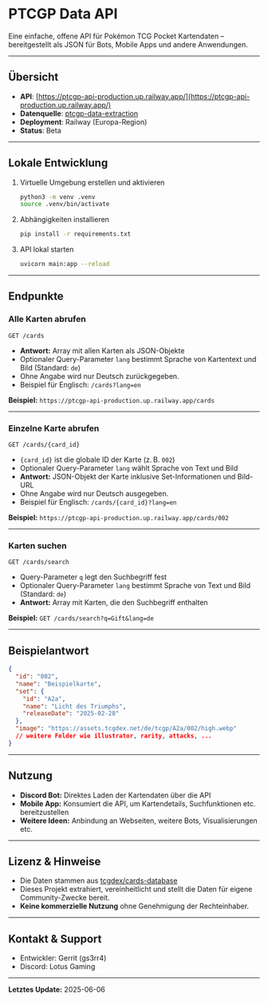 # PTCGP Data API

Eine einfache, offene API für Pokémon TCG Pocket Kartendaten – bereitgestellt als JSON für Bots, Mobile Apps und andere Anwendungen.

---

## Übersicht

- **API**: [https://ptcgp-api-production.up.railway.app/](https://ptcgp-api-production.up.railway.app/)
- **Datenquelle**: [ptcgp-data-extraction](https://github.com/gs3rr4/ptcgp-data-extraction)
- **Deployment**: Railway (Europa-Region)
- **Status**: Beta

---
## Lokale Entwicklung

1. Virtuelle Umgebung erstellen und aktivieren
   ```bash
   python3 -m venv .venv
   source .venv/bin/activate
   ```
2. Abhängigkeiten installieren
   ```bash
   pip install -r requirements.txt
   ```
3. API lokal starten
   ```bash
   uvicorn main:app --reload
   ```

---
## Endpunkte

### Alle Karten abrufen

`GET /cards`

- **Antwort:** Array mit allen Karten als JSON-Objekte
- Optionaler Query-Parameter `lang` bestimmt Sprache von Kartentext und Bild (Standard: `de`)
- Ohne Angabe wird nur Deutsch zurückgegeben.
- Beispiel für Englisch: `/cards?lang=en`

**Beispiel:**
`https://ptcgp-api-production.up.railway.app/cards`

---

### Einzelne Karte abrufen

`GET /cards/{card_id}`

- `{card_id}` ist die globale ID der Karte (z. B. `002`)
- Optionaler Query-Parameter `lang` wählt Sprache von Text und Bild
- **Antwort:** JSON-Objekt der Karte inklusive Set-Informationen und Bild-URL
- Ohne Angabe wird nur Deutsch ausgegeben.
- Beispiel für Englisch: `/cards/{card_id}?lang=en`

**Beispiel:**
`https://ptcgp-api-production.up.railway.app/cards/002`

---

### Karten suchen

`GET /cards/search`

- Query-Parameter `q` legt den Suchbegriff fest
- Optionaler Query-Parameter `lang` bestimmt Sprache von Text und Bild (Standard: `de`)
- **Antwort:** Array mit Karten, die den Suchbegriff enthalten

**Beispiel:**
`GET /cards/search?q=Gift&lang=de`

---

## Beispielantwort


```json
{
  "id": "002",
  "name": "Beispielkarte",
  "set": {
    "id": "A2a",
    "name": "Licht des Triumphs",
    "releaseDate": "2025-02-28"
  },
  "image": "https://assets.tcgdex.net/de/tcgp/A2a/002/high.webp"
  // weitere Felder wie illustrator, rarity, attacks, ...
}
```
---

## Nutzung

- **Discord Bot:** Direktes Laden der Kartendaten über die API
- **Mobile App:** Konsumiert die API, um Kartendetails, Suchfunktionen etc. bereitzustellen
- **Weitere Ideen:** Anbindung an Webseiten, weitere Bots, Visualisierungen etc.

---

## Lizenz & Hinweise

- Die Daten stammen aus [tcgdex/cards-database](https://github.com/tcgdex/cards-database)
- Dieses Projekt extrahiert, vereinheitlicht und stellt die Daten für eigene Community-Zwecke bereit.
- **Keine kommerzielle Nutzung** ohne Genehmigung der Rechteinhaber.

---

## Kontakt & Support

- Entwickler: Gerrit (gs3rr4)
- Discord: Lotus Gaming

---

**Letztes Update:** 2025-06-06
